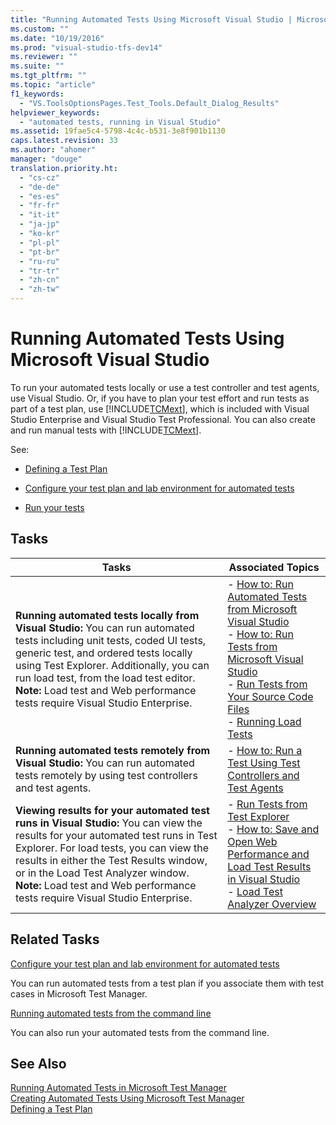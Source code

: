 ```yaml
---
title: "Running Automated Tests Using Microsoft Visual Studio | Microsoft Docs"
ms.custom: ""
ms.date: "10/19/2016"
ms.prod: "visual-studio-tfs-dev14"
ms.reviewer: ""
ms.suite: ""
ms.tgt_pltfrm: ""
ms.topic: "article"
f1_keywords: 
  - "VS.ToolsOptionsPages.Test_Tools.Default_Dialog_Results"
helpviewer_keywords: 
  - "automated tests, running in Visual Studio"
ms.assetid: 19fae5c4-5798-4c4c-b531-3e8f901b1130
caps.latest.revision: 33
ms.author: "ahomer"
manager: "douge"
translation.priority.ht: 
  - "cs-cz"
  - "de-de"
  - "es-es"
  - "fr-fr"
  - "it-it"
  - "ja-jp"
  - "ko-kr"
  - "pl-pl"
  - "pt-br"
  - "ru-ru"
  - "tr-tr"
  - "zh-cn"
  - "zh-tw"
---
```

# Running Automated Tests Using Microsoft Visual Studio
To run your automated tests locally or use a test controller and test agents, use Visual Studio. Or, if you have to plan your test effort and run tests as part of a test plan, use [!INCLUDE[TCMext](../code-quality/includes/tcmext_md.md)], which is included with Visual Studio Enterprise and Visual Studio Test Professional. You can also create and run manual tests with [!INCLUDE[TCMext](../code-quality/includes/tcmext_md.md)].  
  
 See:  
  
-   [Defining a Test Plan](../test_notintoc/defining-a-test-plan.md)  
  
-   [Configure your test plan and lab environment for automated tests](http://msdn.microsoft.com/en-us/6c6e2f57-f778-47e0-88f5-98e73b106db1)  
  
-   [Run your tests](../test/running-manual-tests-using-the-web-portal.md)  
  
## Tasks  
  
|Tasks|Associated Topics|  
|-----------|-----------------------|  
|**Running automated tests locally from Visual Studio:** You can run automated tests including unit tests, coded UI tests, generic test, and ordered tests locally using Test Explorer. Additionally, you can run load test, from the load test editor. **Note:**  Load test and Web performance tests require Visual Studio Enterprise.|-   [How to: Run Automated Tests from Microsoft Visual Studio](../test/how-to--run-tests-from-microsoft-visual-studio.md#RunTestsFromWindows)<br />-   [How to: Run Tests from Microsoft Visual Studio](../test/how-to--run-tests-from-microsoft-visual-studio.md)<br />-   [Run Tests from Your Source Code Files](../test/how-to--run-tests-from-microsoft-visual-studio.md#RunTestsFromSolutionFiles)<br />-   [Running Load Tests](../test_notintoc/running-load-tests.md)|  
|**Running automated tests remotely from Visual Studio:** You can run automated tests remotely by using test controllers and test agents.|-   [How to: Run a Test Using Test Controllers and Test Agents](../test/how-to--run-a-test-using-test-controllers-and-test-agents.md)|  
|**Viewing results for your automated test runs in Visual Studio:** You can view the results for your automated test runs in Test Explorer. For load tests, you can view the results in either the Test Results window, or in the Load Test Analyzer window. **Note:**  Load test and Web performance tests require Visual Studio Enterprise.|-   [Run Tests from Test Explorer](../test/how-to--run-tests-from-microsoft-visual-studio.md#RunTestsFromUnitTestExplorer)<br />-   [How to: Save and Open Web Performance and Load Test Results in Visual Studio](../test/how-to--save-and-open-web-performance-and-load-test-results-in-visual-studio.md)<br />-   [Load Test Analyzer Overview](../test/load-test-analyzer-overview.md)|  
  
## Related Tasks  
 [Configure your test plan and lab environment for automated tests](http://msdn.microsoft.com/en-us/6c6e2f57-f778-47e0-88f5-98e73b106db1)  
  
 You can run automated tests from a test plan if you associate them with test cases in Microsoft Test Manager.  
  
 [Running automated tests from the command line](../test/running-automated-tests-from-the-command-line.md)  
  
 You can also run your automated tests from the command line.  
  
## See Also  
 [Running Automated Tests in Microsoft Test Manager](http://msdn.microsoft.com/en-us/0632f265-63fe-4859-a413-9bb934c66835)   
 [Creating Automated Tests Using Microsoft Test Manager](http://msdn.microsoft.com/en-us/7b5075ee-ddfe-411d-b1d4-94283550a5d0)   
 [Defining a Test Plan](../test_notintoc/defining-a-test-plan.md)